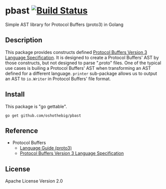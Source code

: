 # pbast [![Build Status](https://travis-ci.org/oshothebig/pbast.svg?branch=master)](https://travis-ci.org/oshothebig/pbast)

Simple AST library for Protocol Buffers (proto3) in Golang

## Description
This package provides constructs defined [Protocol Buffers Version 3 Language Specification](https://developers.google.com/protocol-buffers/docs/reference/proto3-spec).
It is designed to create a Protocol Buffers' AST by those constructs, but not designed to parse ".proto" files.
One of the typical use cases is builing a Protocol Buffers' AST when transforming an AST defined for a different language.
`printer` sub-package allows us to output an AST to `io.Writer` in Protocol Buffers' file format.

## Install
This package is "go gettable".

`go get github.com/oshothebig/pbast`

## Reference
- Protocol Buffers
    - [Language Guide (proto3)](https://developers.google.com/protocol-buffers/docs/proto3)
    - [Protocol Buffers Version 3 Language Specification](https://developers.google.com/protocol-buffers/docs/reference/proto3-spec)

## License
Apache License Version 2.0